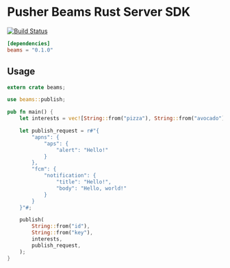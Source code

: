 # Pusher Beams Rust Server SDK 

[![Build Status](https://travis-ci.org/lukabratos/push-notifications-rust.svg?branch=master)](https://travis-ci.org/lukabratos/push-notifications-rust)

```toml
[dependencies]
beams = "0.1.0"
```

## Usage

```rust
extern crate beams;

use beams::publish;

pub fn main() {
    let interests = vec![String::from("pizza"), String::from("avocado")];

    let publish_request = r#"{
        "apns": {
            "aps": {
                "alert": "Hello!"
            }
        },
        "fcm": {
            "notification": {
                "title": "Hello!",
                "body": "Hello, world!"
            }
        }
    }"#;

    publish(
        String::from("id"),
        String::from("key"),
        interests,
        publish_request,
    );
}
```
